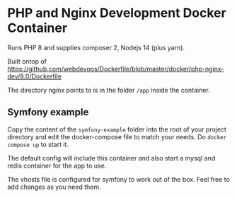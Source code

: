 # PHP and Nginx Development Docker Container

Runs PHP 8 and supplies composer 2, Nodejs 14 (plus yarn).

Built ontop of https://github.com/webdevops/Dockerfile/blob/master/docker/php-nginx-dev/8.0/Dockerfile

The directory nginx points to is in the folder `/app` inside the container.

## Symfony example

Copy the content of the `symfony-example` folder into the root of your project directory and edit the docker-compose file to match your needs. Do `docker compose up` to start it.

The default config will include this container and also start a mysql and redis container for the app to use.

The vhosts file is configured for symfony to work out of the box. Feel free to add changes as you need them.
